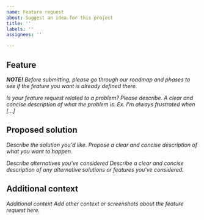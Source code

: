 ```yaml
---
name: Feature request
about: Suggest an idea for this project
title: ''
labels: ''
assignees: ''

---
```


## Feature
_**NOTE!**
Before submitting, please go through our roadmap and phases to see if the feature you want is already defined there._

_Is your feature request related to a problem? Please describe.
A clear and concise description of what the problem is. Ex. I'm always frustrated when [...]_

## Proposed solution
_Describe the solution you'd like.
Propose a clear and concise description of what you want to happen._

_Describe alternatives you've considered
Describe a﻿ clear and concise description of any alternative solutions or features you've considered._

## Additional context
_Additional context
Add other context or screenshots about the feature request here._

